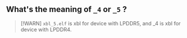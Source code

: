## What's the meaning of `_4` or `_5` ?

> [!WARN]
> `xbl_5.elf` is xbl for device with LPDDR5, and _4 is xbl for device with LPDDR4.

